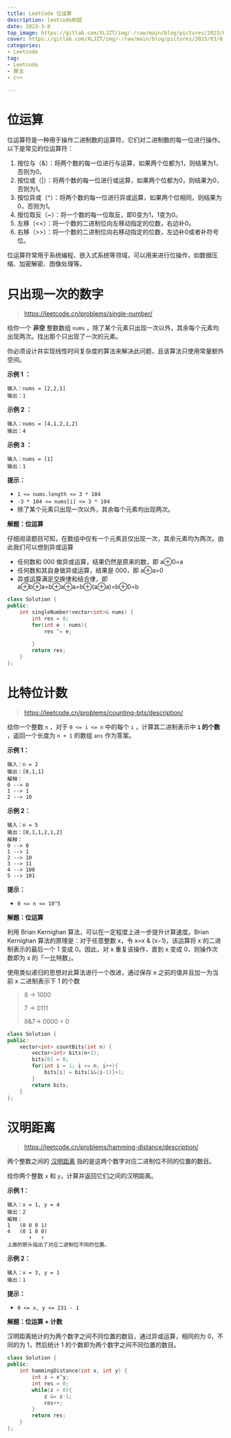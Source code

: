 ```yaml
---
title: LeetCode 位运算
description: leetcode刷题
date: 2023-3-8
top_image: https://gitlab.com/XLJZT/img/-/raw/main/blog/pictures/2023/03/8_9_53_7_image-20230308095303525.png
cover: https://gitlab.com/XLJZT/img/-/raw/main/blog/pictures/2023/03/8_9_53_7_image-20230308095303525.png
categories: 
- Leetcode
tag: 
- Leetcode
- 算法
- c++

---
```


# 位运算

位运算符是一种用于操作二进制数的运算符，它们对二进制数的每一位进行操作。以下是常见的位运算符：

1. 按位与（&）：将两个数的每一位进行与运算，如果两个位都为1，则结果为1，否则为0。
2. 按位或（|）：将两个数的每一位进行或运算，如果两个位都为0，则结果为0，否则为1。
3. 按位异或（^）：将两个数的每一位进行异或运算，如果两个位相同，则结果为0，否则为1。
4. 按位取反（~）：将一个数的每一位取反，即0变为1，1变为0。
5. 左移（<<）：将一个数的二进制位向左移动指定的位数，右边补0。
6. 右移（>>）：将一个数的二进制位向右移动指定的位数，左边补0或者补符号位。

位运算符常用于系统编程、嵌入式系统等领域，可以用来进行位操作，如数据压缩、加密解密、图像处理等。

# 只出现一次的数字

> https://leetcode.cn/problems/single-number/

给你一个 **非空** 整数数组 `nums` ，除了某个元素只出现一次以外，其余每个元素均出现两次。找出那个只出现了一次的元素。

你必须设计并实现线性时间复杂度的算法来解决此问题，且该算法只使用常量额外空间。

**示例 1 ：**

```
输入：nums = [2,2,1]
输出：1
```

**示例 2 ：**

```
输入：nums = [4,1,2,1,2]
输出：4
```

**示例 3 ：**

```
输入：nums = [1]
输出：1
```

 

**提示：**

- `1 <= nums.length <= 3 * 104`
- `-3 * 104 <= nums[i] <= 3 * 104`
- 除了某个元素只出现一次以外，其余每个元素均出现两次。

**解题：位运算**

仔细阅读题目可知，在数组中仅有一个元素且仅出现一次，其余元素均为两次。由此我们可以想到异或运算

- 任何数和 000 做异或运算，结果仍然是原来的数，即 a⊕0=a
- 任何数和其自身做异或运算，结果是 000，即 a⊕a=0
- 异或运算满足交换律和结合律，即 a⊕b⊕a=b⊕a⊕a=b⊕(a⊕a)=b⊕0=b

```c++
class Solution {
public:
    int singleNumber(vector<int>& nums) {
        int res = 0;
        for(int e : nums){
            res ^= e;
            
        }
        return res;
    }
};
```

# 比特位计数

> https://leetcode.cn/problems/counting-bits/description/

给你一个整数 `n` ，对于 `0 <= i <= n` 中的每个 `i` ，计算其二进制表示中 **`1` 的个数** ，返回一个长度为 `n + 1` 的数组 `ans` 作为答案。

**示例 1：**

```
输入：n = 2
输出：[0,1,1]
解释：
0 --> 0
1 --> 1
2 --> 10
```

**示例 2：**

```
输入：n = 5
输出：[0,1,1,2,1,2]
解释：
0 --> 0
1 --> 1
2 --> 10
3 --> 11
4 --> 100
5 --> 101
```

 

**提示：**

- `0 <= n <= 10^5`

**解题：位运算**

利用 Brian Kernighan 算法，可以在一定程度上进一步提升计算速度。Brian Kernighan 算法的原理是：对于任意整数 x，令 x=x & (x−1)，该运算将 x 的二进制表示的最后一个 1 变成 0。因此，对 x 重复该操作，直到 x 变成 0，则操作次数即为 x 的「一比特数」。

使用类似递归的思想对此算法进行一个改进，通过保存 x 之前的值并且加一为当前 x 二进制表示下 1 的个数

> 8 	-> 1000
>
> 7     -> 0111
>
> 8&7-> 0000 = 0

```c++
class Solution {
public:
    vector<int> countBits(int n) {
        vector<int> bits(n+1);
        bits[0] = 0;
        for(int i = 1; i <= n; i++){
            bits[i] = bits[i&(i-1)]+1;
        }
        return bits;
    }
};
```

# 汉明距离

> https://leetcode.cn/problems/hamming-distance/description/

两个整数之间的 [汉明距离](https://baike.baidu.com/item/汉明距离) 指的是这两个数字对应二进制位不同的位置的数目。

给你两个整数 `x` 和 `y`，计算并返回它们之间的汉明距离。

**示例 1：**

```
输入：x = 1, y = 4
输出：2
解释：
1   (0 0 0 1)
4   (0 1 0 0)
       ↑   ↑
上面的箭头指出了对应二进制位不同的位置。
```

**示例 2：**

```
输入：x = 3, y = 1
输出：1
```

**提示：**

- `0 <= x, y <= 231 - 1`

**解题：位运算 +  计数**

汉明距离统计的为两个数字之间不同位置的数目，通过异或运算，相同的为 0，不同的为 1，然后统计 1 的个数即为两个数字之间不同位置的数目。

```c++
class Solution {
public:
    int hammingDistance(int x, int y) {
        int z = x^y;
        int res = 0;
        while(z > 0){
            z &= z-1;
            res++;
        }
        return res;
    }
};
```

